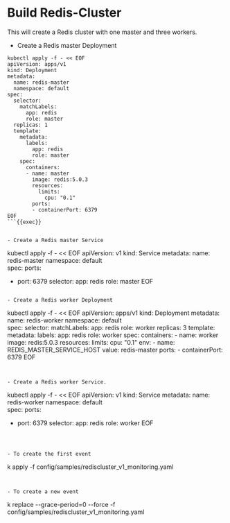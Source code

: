 # Build Redis-Cluster

This will create a Redis cluster with one master and three workers. 

- Create a Redis master Deployment

```
kubectl apply -f - << EOF
apiVersion: apps/v1
kind: Deployment
metadata:
  name: redis-master
  namespace: default
spec:
  selector:
    matchLabels:
      app: redis
      role: master
  replicas: 1
  template:
    metadata:
      labels:
        app: redis
        role: master
    spec:
      containers:
      - name: master
        image: redis:5.0.3
        resources:
          limits:
            cpu: "0.1"
        ports:
        - containerPort: 6379
EOF
```{{exec}}


- Create a Redis master Service

```
kubectl apply -f - << EOF
apiVersion: v1
kind: Service
metadata:
  name: redis-master
  namespace: default  
spec:
  ports:
  - port: 6379
  selector:
    app: redis
    role: master
EOF
```{{exec}}

- Create a Redis worker Deployment

```
kubectl apply -f - << EOF
apiVersion: apps/v1
kind: Deployment
metadata:
  name: redis-worker
  namespace: default    
spec:
  selector:
    matchLabels:
      app: redis
      role: worker
  replicas: 3
  template:
    metadata:
      labels:
        app: redis
        role: worker
    spec:
      containers:
      - name: worker
        image: redis:5.0.3
        resources:
          limits:
            cpu: "0.1"
        env:
        - name: REDIS_MASTER_SERVICE_HOST
          value: redis-master
        ports:
        - containerPort: 6379
EOF
```{{exec}}


- Create a Redis worker Service.
```
kubectl apply -f - << EOF
apiVersion: v1
kind: Service
metadata:
  name: redis-worker
  namespace: default    
spec:
  ports:
  - port: 6379
  selector:
    app: redis
    role: worker
EOF
```{{exec}}



- To create the first event
```
k apply  -f config/samples/rediscluster_v1_monitoring.yaml
```{{exec}}


- To create a new event
```
k replace --grace-period=0  --force  -f config/samples/rediscluster_v1_monitoring.yaml
```{{exec}}
